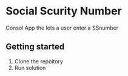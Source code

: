 # Social Scurity Number

Consol App the lets a user enter a SSnumber
## Getting started

1. Clone the repoitory
2. Run solution